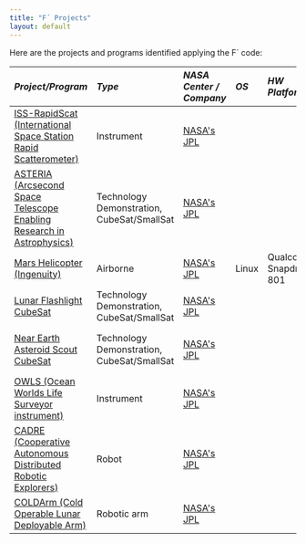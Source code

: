 ```yaml
---
title: "F´ Projects"
layout: default
---
```


Here are the projects and programs identified applying the F´ code:


|**_Project/Program_**| **_Type_** | **_NASA Center / Company_** | **_OS_** | **_HW Platform_** | **_Launch Date_**| **_End of Mission_** | **_Note_**| 
|:---|:---|:---|:---|:---|:---|:---|:---| 
| [ISS-RapidScat (International Space Station Rapid Scatterometer)]((https://www.jpl.nasa.gov/missions/international-space-station-rapid-scatterometer-iss-rapidscat)) | Instrument | [NASA's JPL](https://www.jpl.nasa.gov/) |  |  |  Sep. 21, 2014 | Nov. 18, 2018 | Target: Earth |
| [ASTERIA (Arcsecond Space Telescope Enabling Research in Astrophysics)](https://www.jpl.nasa.gov/missions/arcsecond-space-telescope-enabling-research-in-astrophysics-asteria) | Technology Demonstration, CubeSat/SmallSat | [NASA's JPL](https://www.jpl.nasa.gov/) |  |  | Aug. 14, 2017 | End of Feb. 2020 | Target: Exoplanets |
| [Mars Helicopter (Ingenuity)](https://mars.nasa.gov/technology/helicopter/) | Airborne | [NASA's JPL](https://www.jpl.nasa.gov/) | Linux | Qualcomm’s Snapdragon 801 | Jul. 30, 2020 | Ongoing | Target: Mars |
| [Lunar Flashlight CubeSat](https://www.jpl.nasa.gov/missions/lunar-flashlight) | Technology Demonstration, CubeSat/SmallSat | [NASA's JPL](https://www.jpl.nasa.gov/) |  |  | Dec. 11, 2022 |Ongoing | Target: Moon |
| [Near Earth Asteroid Scout CubeSat](https://www.jpl.nasa.gov/missions/near-earth-asteroid-scout-neascout) | Technology Demonstration, CubeSat/SmallSat | [NASA's JPL](https://www.jpl.nasa.gov/) |  |  | Nov. 16, 2022 | Ongoing | Target: Asteroids and Comets |
| [OWLS (Ocean Worlds Life Surveyor instrument)](https://ml.jpl.nasa.gov/projects/owls/owls.html) | Instrument | [NASA's JPL](https://www.jpl.nasa.gov/) |  |  |  |  |  |
| [CADRE (Cooperative Autonomous Distributed Robotic Explorers)](https://www.nasa.gov/directorates/spacetech/game_changing_development/projects/CADRE) | Robot | [NASA's JPL](https://www.jpl.nasa.gov/) |  |  |  |  |  |
| [COLDArm (Cold Operable Lunar Deployable Arm)]((https://www.nasa.gov/feature/cold-operable-lunar-deployable-arm-coldarm/)) | Robotic arm | [NASA's JPL](https://www.jpl.nasa.gov/) |  |  |  |  |  |
